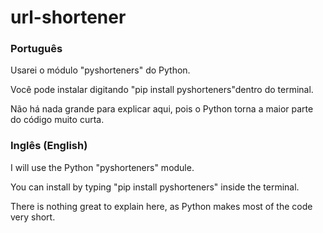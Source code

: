 # url-shortener
<h3>Português</h3>

Usarei o módulo "pyshorteners" do Python.

Você pode instalar digitando "pip install pyshorteners"dentro do terminal.

Não há nada grande para explicar aqui, pois o Python torna a maior parte do código muito curta.

<h3>Inglês (English)</h3>

I will use the Python "pyshorteners" module.

You can install by typing "pip install pyshorteners" inside the terminal.

There is nothing great to explain here, as Python makes most of the code very short.